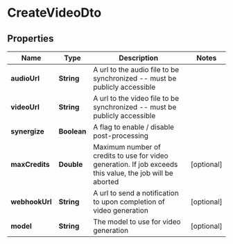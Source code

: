 

# CreateVideoDto


## Properties

| Name | Type | Description | Notes |
|------------ | ------------- | ------------- | -------------|
|**audioUrl** | **String** | A url to the audio file to be synchronized -- must be publicly accessible |  |
|**videoUrl** | **String** | A url to the video file to be synchronized -- must be publicly accessible |  |
|**synergize** | **Boolean** | A flag to enable / disable post-processing |  |
|**maxCredits** | **Double** | Maximum number of credits to use for video generation. If job exceeds this value, the job will be aborted |  [optional] |
|**webhookUrl** | **String** | A url to send a notification to upon completion of video generation |  [optional] |
|**model** | **String** | The model to use for video generation |  [optional] |



